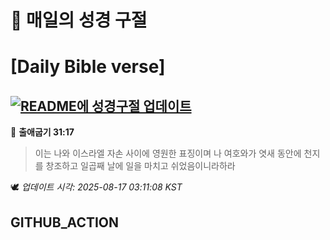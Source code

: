 # 🙏 매일의 성경 구절
# [Daily Bible verse]
## [![README에 성경구절 업데이트](https://github.com/DONGSUKA/first_test/actions/workflows/update-readme-bible.yml/badge.svg)](https://github.com/DONGSUKA/first_test/actions/workflows/update-readme-bible.yml)
<!-- START_BIBLE_VERSE -->
📖 **출애굽기 31:17**
> 이는 나와 이스라엘 자손 사이에 영원한 표징이며 나 여호와가 엿새 동안에 천지를 창조하고 일곱째 날에 일을 마치고 쉬었음이니라하라

🕊️ _업데이트 시각: 2025-08-17 03:11:08 KST_
  <!-- END_BIBLE_VERSE -->
## GITHUB_ACTION
